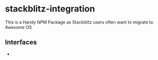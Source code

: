 # stackblitz-integration
This is a Handy NPM Package as Stackblitz users often want to migrate to Awesome OS 


## Interfaces
-
